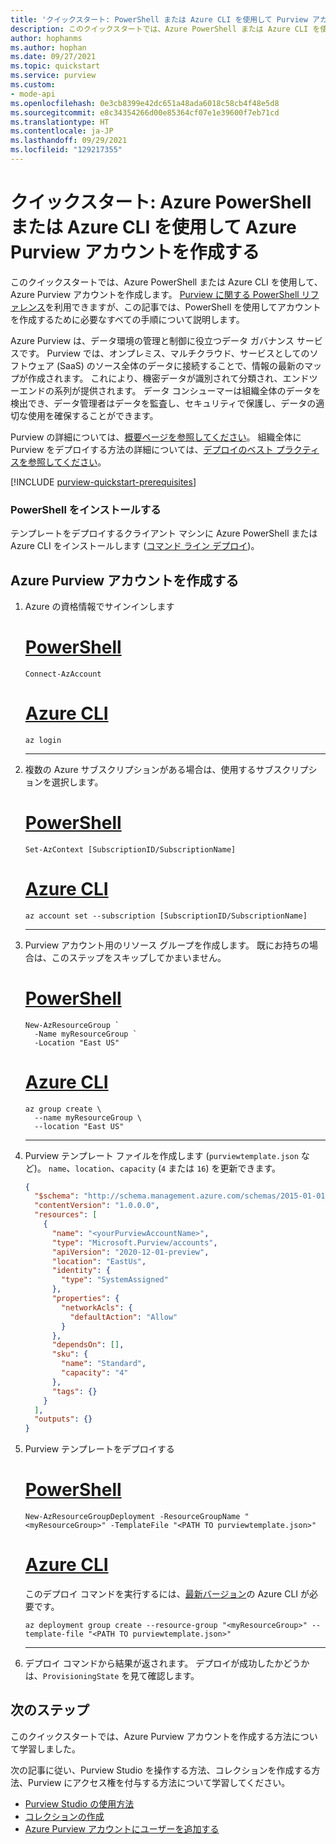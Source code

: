 ```yaml
---
title: 'クイックスタート: PowerShell または Azure CLI を使用して Purview アカウントを作成する'
description: このクイックスタートでは、Azure PowerShell または Azure CLI を使用して、Azure Purview アカウントを作成する方法について説明します。
author: hophanms
ms.author: hophan
ms.date: 09/27/2021
ms.topic: quickstart
ms.service: purview
ms.custom:
- mode-api
ms.openlocfilehash: 0e3cb8399e42dc651a48ada6018c58cb4f48e5d8
ms.sourcegitcommit: e8c34354266d00e85364cf07e1e39600f7eb71cd
ms.translationtype: HT
ms.contentlocale: ja-JP
ms.lasthandoff: 09/29/2021
ms.locfileid: "129217355"
---
```

# <a name="quickstart-create-an-azure-purview-account-using-azure-powershellazure-cli"></a>クイックスタート: Azure PowerShell または Azure CLI を使用して Azure Purview アカウントを作成する

このクイックスタートでは、Azure PowerShell または Azure CLI を使用して、Azure Purview アカウントを作成します。 [Purview に関する PowerShell リファレンス](/powershell/module/az.purview/)を利用できますが、この記事では、PowerShell を使用してアカウントを作成するために必要なすべての手順について説明します。

Azure Purview は、データ環境の管理と制御に役立つデータ ガバナンス サービスです。 Purview では、オンプレミス、マルチクラウド、サービスとしてのソフトウェア (SaaS) のソース全体のデータに接続することで、情報の最新のマップが作成されます。 これにより、機密データが識別されて分類され、エンドツーエンドの系列が提供されます。 データ コンシューマーは組織全体のデータを検出でき、データ管理者はデータを監査し、セキュリティで保護し、データの適切な使用を確保することができます。

Purview の詳細については、[概要ページを参照してください](overview.md)。 組織全体に Purview をデプロイする方法の詳細については、[デプロイのベスト プラクティスを参照してください](deployment-best-practices.md)。

[!INCLUDE [purview-quickstart-prerequisites](includes/purview-quickstart-prerequisites.md)]

### <a name="install-powershell"></a>PowerShell をインストールする

 テンプレートをデプロイするクライアント マシンに Azure PowerShell または Azure CLI をインストールします ([コマンド ライン デプロイ](../azure-resource-manager/templates/template-tutorial-create-first-template.md?tabs=azure-cli#command-line-deployment))。

## <a name="create-an-azure-purview-account"></a>Azure Purview アカウントを作成する

1. Azure の資格情報でサインインします

    # <a name="powershell"></a>[PowerShell](#tab/azure-powershell)
    
    ```azurepowershell
    Connect-AzAccount
    ```
    
    # <a name="azure-cli"></a>[Azure CLI](#tab/azure-cli)
    
    ```azurecli
    az login
    ```
    
    ---

1. 複数の Azure サブスクリプションがある場合は、使用するサブスクリプションを選択します。

    # <a name="powershell"></a>[PowerShell](#tab/azure-powershell)
    
    ```azurepowershell
    Set-AzContext [SubscriptionID/SubscriptionName]
    ```
    
    # <a name="azure-cli"></a>[Azure CLI](#tab/azure-cli)
    
    ```azurecli
    az account set --subscription [SubscriptionID/SubscriptionName]
    ```
    
    ---

1. Purview アカウント用のリソース グループを作成します。 既にお持ちの場合は、このステップをスキップしてかまいません。

    # <a name="powershell"></a>[PowerShell](#tab/azure-powershell)
    
    ```azurepowershell
    New-AzResourceGroup `
      -Name myResourceGroup `
      -Location "East US"
    ```
    
    # <a name="azure-cli"></a>[Azure CLI](#tab/azure-cli)
    
    ```azurecli
    az group create \
      --name myResourceGroup \
      --location "East US"
    ```
    
    ---

1. Purview テンプレート ファイルを作成します (`purviewtemplate.json` など)。 `name`、`location`、`capacity` (`4` または `16`) を更新できます。

    ```json
    {
      "$schema": "http://schema.management.azure.com/schemas/2015-01-01/deploymentTemplate.json#",
      "contentVersion": "1.0.0.0",
      "resources": [
        {
          "name": "<yourPurviewAccountName>",
          "type": "Microsoft.Purview/accounts",
          "apiVersion": "2020-12-01-preview",
          "location": "EastUs",
          "identity": {
            "type": "SystemAssigned"
          },
          "properties": {
            "networkAcls": {
              "defaultAction": "Allow"
            }
          },
          "dependsOn": [],
          "sku": {
            "name": "Standard",
            "capacity": "4"
          },
          "tags": {}
        }
      ],
      "outputs": {}
    }
    ```

1. Purview テンプレートをデプロイする

    # <a name="powershell"></a>[PowerShell](#tab/azure-powershell)
    
    ```azurepowershell
    New-AzResourceGroupDeployment -ResourceGroupName "<myResourceGroup>" -TemplateFile "<PATH TO purviewtemplate.json>"
    ```
    
    # <a name="azure-cli"></a>[Azure CLI](#tab/azure-cli)
    
    このデプロイ コマンドを実行するには、[最新バージョン](/cli/azure/install-azure-cli)の Azure CLI が必要です。
    
    ```azurecli
    az deployment group create --resource-group "<myResourceGroup>" --template-file "<PATH TO purviewtemplate.json>"
    ```
    
    ---

1. デプロイ コマンドから結果が返されます。 デプロイが成功したかどうかは、`ProvisioningState` を見て確認します。
    
## <a name="next-steps"></a>次のステップ

このクイックスタートでは、Azure Purview アカウントを作成する方法について学習しました。

次の記事に従い、Purview Studio を操作する方法、コレクションを作成する方法、Purview にアクセス権を付与する方法について学習してください。

* [Purview Studio の使用方法](use-purview-studio.md)
* [コレクションの作成](quickstart-create-collection.md)
* [Azure Purview アカウントにユーザーを追加する](catalog-permissions.md)
